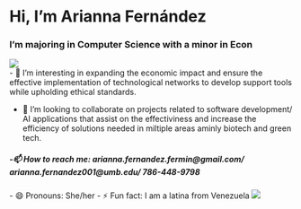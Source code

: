  <h1> Hi, I’m <er>Arianna Fernández</h1>
 <h3>I’m majoring in Computer Science with a minor in Econ</h3>
  <div>
   <image src="file:///C:/Users/arian/Downloads/TimelineCycle%20(1).html" />
  </div>
- 👀 I’m interesting in expanding the economic impact and ensure the effective implementation of technological networks to develop support tools while upholding ethical standards.
  
- 💞️ I’m looking to collaborate on projects related to software development/ AI applications that assist on the effectiviness and increase the efficiency of solutions needed in miltiple areas aminly biotech and green tech.
   
<h5>-📫 How to reach me: arianna.fernandez.fermin@gmail.com/ arianna.fernandez001@umb.edu/ 786-448-9798</h5>
- 😄 Pronouns: She/her
- ⚡ Fun fact: I am a latina from Venezuela
<image src="https://www.planetware.com/photos-large/VEN/venezuela-angel-falls-morning-view.jpg" />

<!---
Arifernandez18/Arifernandez18 is a ✨ special ✨ repository because its `README.md` (this file) appears on your GitHub profile.
You can click the Preview link to take a look at your changes.
--->

